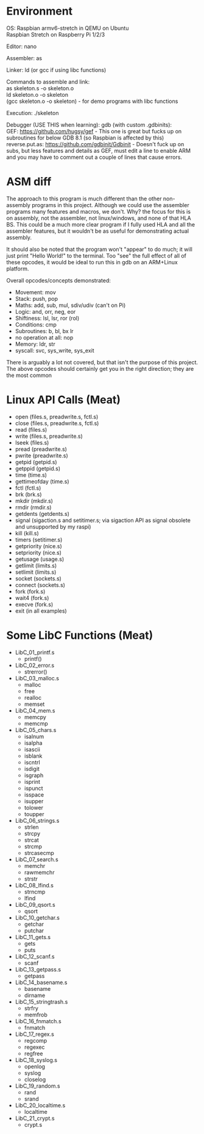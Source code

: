 Environment
=====
OS: Raspbian armv6-stretch in QEMU on Ubuntu<br>
Raspbian Stretch on Raspberry Pi 1/2/3

Editor: nano

Assembler: as

Linker: ld (or gcc if using libc functions)

Commands to assemble and link:<br> 
as skeleton.s -o skeleton.o<br>
ld skeleton.o -o skeleton<br>
(gcc skeleton.o -o skeleton) - for demo programs with libc functions

Execution: ./skeleton

Debugger (USE THIS when learning): gdb (with custom .gdbinits):<br>
GEF: https://github.com/hugsy/gef - This one is great but fucks up on subroutines for below GDB 8.1 (so Raspbian is affected by this)<br>
reverse.put.as: https://github.com/gdbinit/Gdbinit - Doesn't fuck up on subs, but less features and details as GEF, must edit a line to enable ARM and you may have to comment out a couple of lines that cause errors.<br>

ASM diff
=====
The approach to this program is much different than the other non-assembly programs in this project. Although we could use the assembler programs many features and macros, we don't. Why? the focus for this is on assembly, not the assembler, not linux/windows, and none of that HLA BS. This could be a much more clear program if I fully used HLA and all the assembler features, but it wouldn't be as useful for demonstrating actual assembly.

It should also be noted that the program won't "appear" to do much; it will just print "Hello World!" to the terminal. Too "see" the full effect of all of these opcodes, it would be ideal to run this in gdb on an ARM+Linux platform.

Overall opcodes/concepts demonstrated:
* Movement: mov
* Stack: push, pop
* Maths: add, sub, mul, sdiv/udiv (can't on Pi)
* Logic: and, orr, neg, eor
* Shiftiness: lsl, lsr, ror (rol)
* Conditions: cmp
* Subroutines: b, bl, bx lr
* no operation at all: nop
* Memory: ldr, str    
* syscall: svc, sys_write, sys_exit

There is arguably a lot not covered, but that isn't the purpose of this project. The above opcodes should certainly get you in the right direction; they are the most common

Linux API Calls (Meat)
=====
* open (files.s, preadwrite.s, fctl.s)
* close (files.s, preadwrite.s, fctl.s)
* read (files.s)
* write (files.s, preadwrite.s)
* lseek (files.s)
* pread (preadwrite.s)
* pwrite (preadwrite.s)
* getpid (getpid.s)
* getppid (getpid.s)
* time (time.s)
* gettimeofday (time.s)
* fctl (fctl.s)
* brk (brk.s)
* mkdir (mkdir.s)
* rmdir (rmdir.s)
* getdents (getdents.s)
* signal (sigaction.s and setitimer.s; via sigaction API as signal obsolete and unsupported by my raspi)
* kill (kill.s)
* timers (setitimer.s)
* getpriority (nice.s)
* setpriority (nice.s)
* getusage (usage.s)
* getlimit (limits.s)
* setlimit (limits.s)
* socket (sockets.s)
* connect (sockets.s)
* fork (fork.s)
* wait4 (fork.s)
* execve (fork.s)
* exit (in all examples)

Some LibC Functions (Meat)
=====
* LibC_01_printf.s
  * printf()
* LibC_02_error.s
  * strerror()
* LibC_03_malloc.s
  * malloc
  * free
  * realloc
  * memset
* LibC_04_mem.s
  * memcpy
  * memcmp
* LibC_05_chars.s
  * isalnum
  * isalpha
  * isascii
  * isblank
  * iscntrl
  * isdigit
  * isgraph
  * isprint
  * ispunct
  * isspace
  * isupper
  * tolower
  * toupper
* LibC_06_strings.s
  * strlen
  * strcpy
  * strcat
  * strcmp
  * strcasecmp
* LibC_07_search.s
  * memchr
  * rawmemchr
  * strstr
* LibC_08_lfind.s
  * strncmp
  * lfind
* LibC_09_qsort.s
  * qsort
* LibC_10_getchar.s
  * getchar
  * putchar
* LibC_11_gets.s
  * gets
  * puts
* LibC_12_scanf.s
  * scanf
* LibC_13_getpass.s
  * getpass
* LibC_14_basename.s
  * basename
  * dirname
* LibC_15_stringtrash.s
  * strfry
  * memfrob
* LibC_16_fnmatch.s
  * fnmatch
* LibC_17_regex.s
  * regcomp
  * regexec
  * regfree
* LibC_18_syslog.s
  * openlog
  * syslog
  * closelog
* LibC_19_random.s
  * rand
  * srand
* LibC_20_localtime.s
  * localtime
* LibC_21_crypt.s
  * crypt.s

